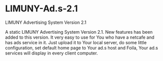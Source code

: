 # LIMUNY-Ad.s-2.1
LIMUNY Advertising System Version 2.1

A static LIMUNY Advertising System Version 2.1. New features has been added to this version. 
It very easy to use for You who have a netcafe and has ads service in it. Just upload it to Your local server, do some little configuration, set default home page to Your ad.s host and Foila, Your ad.s services will display in every client computer.
